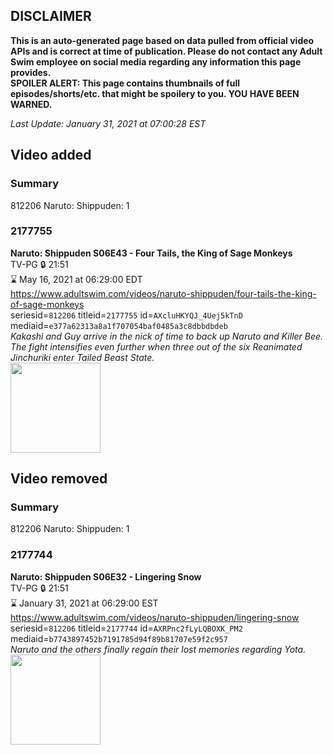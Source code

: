 ## DISCLAIMER
**This is an auto-generated page based on data pulled from official video APIs and is correct at time of publication. Please do not contact any Adult Swim employee on social media regarding any information this page provides.**  
**SPOILER ALERT: This page contains thumbnails of full episodes/shorts/etc. that might be spoilery to you. YOU HAVE BEEN WARNED.**  

_Last Update: January 31, 2021 at 07:00:28 EST_
## Video added
### Summary
812206 Naruto: Shippuden: 1  
### 2177755
**Naruto: Shippuden S06E43 - Four Tails, the King of Sage Monkeys**  
TV-PG 🔒 21:51  
⌛ May 16, 2021 at 06:29:00 EDT  
https://www.adultswim.com/videos/naruto-shippuden/four-tails-the-king-of-sage-monkeys  
seriesid=`812206` titleid=`2177755` id=`AXcluHKYQJ_4Uej5kTnD` mediaid=`e377a62313a8a1f707054baf0485a3c8dbbdbdeb`  
_Kakashi and Guy arrive in the nick of time to back up Naruto and Killer Bee. The fight intensifies even further when three out of the six Reanimated Jinchuriki enter Tailed Beast State._  
<a href="https://media.cdn.adultswim.com/uploads/20210121/thumbnails/2_211211112587-NarutoShippuden_326_FourTails.jpg"><img src="https://media.cdn.adultswim.com/uploads/20210121/thumbnails/2_211211112587-NarutoShippuden_326_FourTails.jpg" height="144px" /></a>
## Video removed
### Summary
812206 Naruto: Shippuden: 1  
### 2177744
**Naruto: Shippuden S06E32 - Lingering Snow**  
TV-PG 🔒 21:51  
⌛ January 31, 2021 at 06:29:00 EST  
https://www.adultswim.com/videos/naruto-shippuden/lingering-snow  
seriesid=`812206` titleid=`2177744` id=`AXRPnc2fLyLQBOXK_PM2` mediaid=`b7743897452b7191785d94f89b81707e59f2c957`  
_Naruto and the others finally regain their lost memories regarding Yota._  
<a href="https://media.cdn.adultswim.com/uploads/20200902/thumbnails/2_20921218219-narutoshippuden_315_LingeringSnow.jpg"><img src="https://media.cdn.adultswim.com/uploads/20200902/thumbnails/2_20921218219-narutoshippuden_315_LingeringSnow.jpg" height="144px" /></a>
